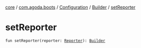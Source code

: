 [core](../../../index.md) / [com.agoda.boots](../../index.md) / [Configuration](../index.md) / [Builder](index.md) / [setReporter](./set-reporter.md)

# setReporter

`fun setReporter(reporter: `[`Reporter`](../../-reporter/index.md)`): `[`Builder`](index.md)